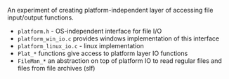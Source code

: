 An experiment of creating platform-independent layer of
accessing file input/output functions.

- `platform.h` - OS-independent interface for file I/O
- `platform_win_io.c` provides windows implementation of this interface
- `platform_linux_io.c` - linux implementation
- `Plat_*` functions give access to platform layer IO functions
- `FileMan_*` an abstraction on top of platform IO to read regular files and files from file archives (slf)
